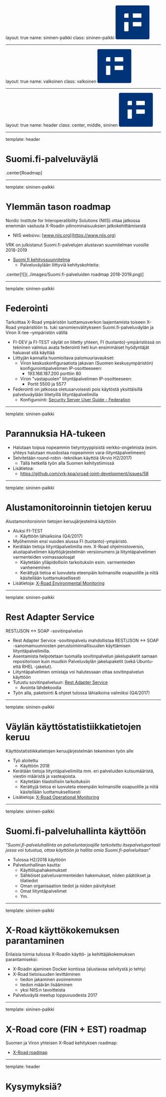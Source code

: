 layout: true
name: sininen-palkki
class: sininen-palkki
![logo](../suomifi_logo.svg)

---
layout: true
name: valkoinen
class: valkoinen
![logo](../suomifi_logo.svg)

---
layout: true
name: header
class: center, middle, sininen
![logo](../suomifi_logo.svg)

<!--DON'T TOUCH ABOVE THIS !!!!!! -->
---

template: header
# Suomi.fi-palveluväylä
.center[Roadmap]
  
---

template: sininen-palkki

# Ylemmän tason roadmap

Nordic Institute for Interoperatibility Solutions (NIIS) ottaa jatkossa enemmän vastuuta X-Roadin ydinominaisuuksien jatkokehittämisestä
- NIIS websivu: [www.niis.org](https://www.niis.org)  

VRK on julkistanut Suomi.fi-palvelujen alustavan suunnitelman vuosille 2018-2019
- [Suomi.fi kehityssuunnitelma](https://esuomi.fi/?mdocs-file=18065&mdocs-url=false)  
    + Palveluväylään liittyviä kehityskohteita:
    
.center[![](../images/Suomi.fi-palveluiden roadmap 2018-2019.png)]

---

template: sininen-palkki

# Federointi

Tarkoittaa X-Road ympäristön luottamusverkon laajentamista toiseen X-Road ympäristöön ts. tuki sanomienvälitykseen Suomi.fi-palveluväylän ja Viron X-tee –ympäristön välillä 
- FI-DEV ja FI-TEST väylät on liitetty yhteen, FI (tuotanto)-ympäristössä on tekninen valmius avata federointi heti kun ensimmäiset hyödyntäjät haluavat sitä käyttää
- Liittyjän kannalta huomioitava palomuuriavaukset:
    + Viron keskuskonfiguraatiota jakavan (Suomen keskusympäristön) konfigurointipalvelimen IP-osoitteeseen:
        * 193.166.187.200 porttiin 80
    + Viron "vastapuolen" liityntäpalvelimen IP-osoitteeseen:
        * Portit 5500 ja 5577  
- Federointi on jatkossa oletusarvoisesti pois käytöstä yksittäisillä palveluväylään liitetyillä liityntäpalvelimilla
    + Konfigurointi: [Security Server User Guide - Federation](https://github.com/ria-ee/X-Road/blob/develop/doc/Manuals/ug-ss_x-road_6_security_server_user_guide.md#18-federation)

---

template: sininen-palkki

# Parannuksia HA-tukeen

- Halutaan toipua nopeammin tietyntyyppisistä verkko-ongelmista (esim. yhteys halutaan muodostaa nopeammin vara-liityntäpalvelimeen)
- Selvitetään round-robin -tekniikan käyttöä (Arvio H2/2017)
    + Tällä hetkellä työn alla Suomen kehitystiimissä
- Lisätietoa: 
    + https://github.com/vrk-kpa/xroad-joint-development/issues/58 

---

template: sininen-palkki

# Alustamonitoroinnin tietojen keruu

Alustamonitoroinnin tietojen keruujärjestelmä käyttöön
- Aluksi FI-TEST
    + Käyttöön lähiaikoina (Q4/2017)
- Myöhemmin ensi vuoden alussa FI (tuotanto)-ympäristö.
- Kerätään tietoja liityntäpalvelimilta mm. X-Road ohjelmistoversio, alustapalvelimen käyttöjärjestelmän versionumero ja liityntäpalvelimen varmenteiden voimassaoloajat
    + Käytetään ylläpidollisiin tarkoituksiin esim. varmenteiden vanheneminen
    + Kerättyjä tietoa ei luovuteta eteenpäin kolmansille osapuolille ja niitä käsitellään luottamuksellisesti
- Lisätietoja: [X-Road Environmental Monitoring](https://github.com/ria-ee/X-Road/blob/develop/doc/EnvironmentalMonitoring/Monitoring-architecture.md) 

---

template: sininen-palkki

# Rest Adapter Service

REST/JSON <-> SOAP -sovitinpalvelun
- Rest Adapter Service -sovitinpalvelu mahdollistaa REST/JSON <-> SOAP -sanomamuunnosten perustoiminnallisuuden käyttämisen liityntäpalvelimilla.
- Asentamista helpotetaan tuomalla sovitinpalvelun jakelupaketit samaan repositorioon kuin muutkin Palveluväylän jakelupaketit (sekä Ubuntu- että RHEL -jakelut).
- Liityntäpalvelimen omistaja voi halutessaan ottaa sovitinpalvelun käyttöön
- Tutustu sovitinpalveluun: [Rest Adapter Service](https://github.com/vrk-kpa/REST-adapter-service)
    + Avointa lähdekoodia
- Työn alla, paketointi & ohjeet tulossa lähiaikoina valmiiksi (Q4/2017)

---

template: sininen-palkki

# Väylän käyttöstatistiikkatietojen keruu

Käyttöstatistiikkatietojen keruujärjestelmän tekeminen työn alle
- Työ aloitettu
    + Käyttöön 2018
- Kerätään tietoja liityntäpalvelimilta mm. eri palveluiden kutsumääristä, viestin määristä ja vasteajoista.
    + Käytetään tilastollisiin tarkoituksiin
    + Kerättyjä tietoa ei luovuteta eteenpäin kolmansille osapuolille ja niitä käsitellään luottamuksellisesti
- Lisätietoja: [X-Road Operational Monitoring](https://github.com/ria-ee/X-Road/blob/develop/doc/OperationalMonitoring/Architecture/arc-opmond_x-road_operational_monitoring_daemon_architecture_Y-1096-1.md) 

---

template: sininen-palkki

# Suomi.fi-palveluhallinta käyttöön

_"Suomi.fi-palveluhallinta on palveluntarjoajille tarkoitettu itsepalveluportaali jossa voi tutustua, ottaa käyttöön ja hallita omia Suomi.fi-palveluitaan"_
- Tulossa H2/2018 käyttöön
- Palvelunhallinan kautta:
    + Käyttölupahakemukset
    + Sähköiset palveluvarmenteiden hakemukset, niiden päätökset ja tilatiedot
    + Oman organisaation tiedot ja niiden päivitykset
    + Omat liityntäpalvelimet
    + Ym.

---

template: sininen-palkki

# X-Road käyttökokemuksen parantaminen

Erilaisia toimia tulossa X-Roadin käyttö- ja kehittäjäkokemuksen parantamiseksi:
- X-Roadin ajaminen Docker kontissa (alustavaa selvitystä jo tehty)
- X-Road tietoisuuden levittäminen
    + tiedon jakaminen avoimemmin
    + tiedon määrän lisääminen
    + yksi NIIS:n tavoitteista
- Palveluväylä meetup loppuvuodesta 2017 

---

template: sininen-palkki

# X-Road core (FIN + EST) roadmap

Suomen ja Viron yhteisen X-Road kehityksen roadmap:
- [X-Road roadmap](https://github.com/vrk-kpa/xroad-joint-development/blob/master/ROADMAP.md) 

---

template: header
# Kysymyksiä?
